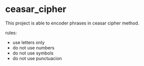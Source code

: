 # ceasar_cipher

This project is able to encoder phrases in ceasar cipher method.

rules:

- use letters only
- do not use numbers
- do not use  symbols
- do not use punctuacion
